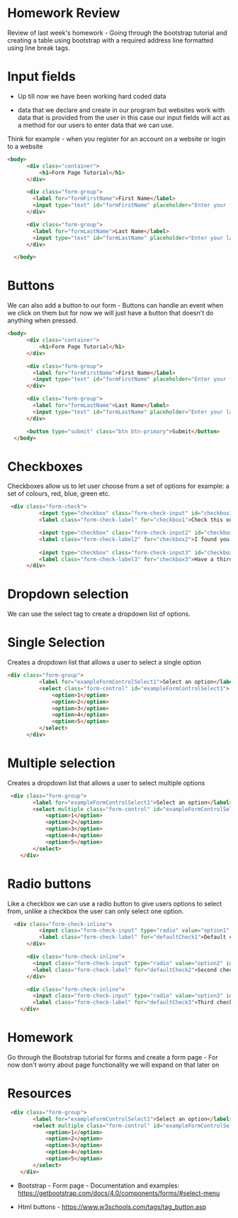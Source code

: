 # Homework Review

Review of last week's homework - Going through the bootstrap tutorial and creating a table using bootstrap with a required address line formatted using line break tags.

# Input fields
- Up till now we have been working hard coded data

- data that we declare and create in our program but websites work with data that is provided from the user in this case our input fields will act as a method for our users to enter data that we can use.

Think for example - when you register for an account on a website or login to a website

```html
<body>
      <div class="container">
          <h1>Form Page Tutorial</h1>
      </div>

      <div class="form-group">
        <label for="formFirstName">First Name</label>
        <input type="text" id="formFirstName" placeholder="Enter your first name">
      </div>

      <div class="form-group">
        <label for="formLastName">Last Name</label>
        <input type="text" id="formLastName" placeholder="Enter your last name">
      </div>

  </body>
```

# Buttons

We can also add a button to our form - Buttons can handle an event when we click on them but for now we will just have a button that doesn't do anything when pressed.

```html
<body>
      <div class="container">
          <h1>Form Page Tutorial</h1>
      </div>

      <div class="form-group">
        <label for="formFirstName">First Name</label>
        <input type="text" id="formFirstName" placeholder="Enter your first name">
      </div>

      <div class="form-group">
        <label for="formLastName">Last Name</label>
        <input type="text" id="formLastName" placeholder="Enter your last name">
      </div>

      <button type="submit" class="btn btn-primary">Submit</button>
  </body>
```
# Checkboxes

Checkboxes allow us to let user choose from a set of options for example: a set of colours, red, blue, green etc.

```html
 <div class="form-check">
          <input type="checkbox" class="form-check-input" id="checkbox1">
          <label class="form-check-label" for="checkbox1">Check this out</label>

          <input type="checkbox" class="form-check-input2" id="checkbox2">
          <label class="form-check-label2" for="checkbox2">I found you checkbox</label>
          
          <input type="checkbox" class="form-check-input3" id="checkbox3">
          <label class="form-check-label3" for="checkbox3">Have a third checkbox</label>
      </div>
```
# Dropdown selection
We can use the select tag to create a dropdown list of options.
# Single Selection 
Creates a dropdown list that allows a user to select a single option

```html
<div class="form-group">
          <label for="exampleFormControlSelect1">Select an option</label>
          <select class="form-control" id="exampleFormControlSelect1">
              <option>1</option>
              <option>2</option>
              <option>3</option>
              <option>4</option>
              <option>5</option>
          </select>
      </div>
```
# Multiple selection
Creates a dropdown list that allows a user to select multiple options
```html
 <div class="form-group">
        <label for="exampleFormControlSelect1">Select an option</label>
        <select multiple class="form-control" id="exampleFormControlSelect1">
            <option>1</option>
            <option>2</option>
            <option>3</option>
            <option>4</option>
            <option>5</option>
        </select>
    </div>
```
# Radio buttons
Like a checkbox we can use a radio button to give users options to select from, unlike a checkbox the user can only select one option.
```html
  <div class="form-check-inline">
          <input class="form-check-input" type="radio" value="option1" id=defaultCheck1>
          <label class="form-check-label" for="defaultCheck1">Default checkbox</label>
      </div>

      <div class="form-check-inline">
        <input class="form-check-input" type="radio" value="option2" id=defaultCheck2>
        <label class="form-check-label" for="defaultCheck2">Second checkbox</label>
      </div>

      <div class="form-check-inline">
        <input class="form-check-input" type="radio" value="option3" id=defaultCheck3>
        <label class="form-check-label" for="defaultCheck3">Third checkbox</label>
    </div>
```

# Homework
Go through the Bootstrap tutorial for forms and create a form page - For now don't worry about page functionality we will expand on that later on

# Resources
```html
 <div class="form-group">
        <label for="exampleFormControlSelect1">Select an option</label>
        <select multiple class="form-control" id="exampleFormControlSelect1">
            <option>1</option>
            <option>2</option>
            <option>3</option>
            <option>4</option>
            <option>5</option>
        </select>
    </div>
```
- Bootstrap - Form page - Documentation and examples: https://getbootstrap.com/docs/4.0/components/forms/#select-menu

- Html buttons - https://www.w3schools.com/tags/tag_button.asp


